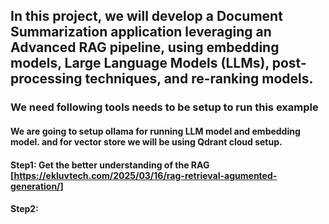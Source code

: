 ## In this project, we will develop a Document Summarization application leveraging an Advanced RAG pipeline, using embedding models, Large Language Models (LLMs), post-processing techniques, and re-ranking models.
### We need following tools needs to be setup to run this example
#### We are going to setup ollama for running LLM model and embedding model. and for vector store we will be using Qdrant cloud setup.  
#### Step1: Get the better understanding of the RAG [https://ekluvtech.com/2025/03/16/rag-retrieval-agumented-generation/]
  
#### Step2: 
